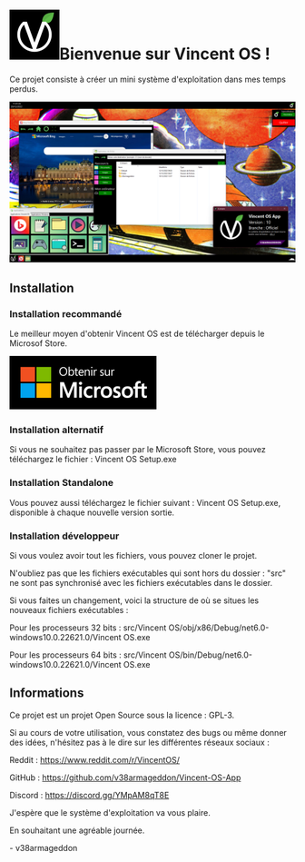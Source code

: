 # ![Logo Vincent OS](Assets/logo.png)Bienvenue sur Vincent OS !
Ce projet consiste à créer un mini système d'exploitation dans mes temps perdus.

![Screenshot](Assets/screenshot.png)

## Installation

### Installation recommandé
Le meilleur moyen d'obtenir Vincent OS est de télécharger depuis le Microsof Store.

<a href="ms-windows-store://pdp/?productid=9PGNSPX24L00s">
  <img src="https://github.com/v38armageddon/Vincent-OS-App/blob/officiel/Assets/Microsoft-store.png">
</a>

### Installation alternatif
Si vous ne souhaitez pas passer par le Microsoft Store, vous pouvez téléchargez le fichier : Vincent OS Setup.exe

### Installation Standalone
Vous pouvez aussi téléchargez le fichier suivant : Vincent OS Setup.exe, disponible à chaque nouvelle version sortie.

### Installation développeur
Si vous voulez avoir tout les fichiers, vous pouvez cloner le projet.

N'oubliez pas que les fichiers exécutables qui sont hors du dossier : "src" ne sont pas synchronisé avec les fichiers exécutables dans le dossier.

Si vous faites un changement, voici la structure de où se situes les nouveaux fichiers exécutables :

Pour les processeurs 32 bits : src/Vincent OS/obj/x86/Debug/net6.0-windows10.0.22621.0/Vincent OS.exe

Pour les processeurs 64 bits : src/Vincent OS/bin/Debug/net6.0-windows10.0.22621.0/Vincent OS.exe

## Informations

Ce projet est un projet Open Source sous la licence : GPL-3.

Si au cours de votre utilisation, vous constatez des bugs ou même donner des idées, n'hésitez pas à le dire sur les différentes réseaux sociaux :

Reddit : https://www.reddit.com/r/VincentOS/

GitHub : https://github.com/v38armageddon/Vincent-OS-App

Discord : https://discord.gg/YMpAM8qT8E

J'espère que le système d'exploitation va vous plaire.

En souhaitant une agréable journée.

\- v38armageddon
